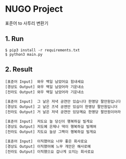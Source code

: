 NUGO Project
=====================

표준어 to 사투리 변환기

## 1. Run

```
$ pip3 install -r requirements.txt
$ python3 main.py
```

## 2. Result

```
[표준어 Input]  와우 백일 남았어요 힘내세요
[경상도 Output] 와우 백일 남았어라 기운내소
[전라도 Output] 와우 백일 남았어라 기운내소
```
```
[표준어 Input]  그 날은 저녁 공연만 있습니다 한명당 팔만원입니다
[경상도 Output] 고 날은 즈녁 공앤만 있심더 한맹당 팔만원입니더
[전라도 Output] 거 날은 저녁 공연만 있당께요 한명당 팔만원이어라
```
```
[표준어 Input]  저도요 늘 당신이 행복하길 빌게요
[경상도 Output] 저도예 은제나 댁이 행복하길 빌께여
[전라도 Output] 지도요 늘상 그짝이 행복하길 빌게요
```
```
[표준어 Input]  이직했어요 너무 좋은 회사로요
[경상도 Output] 이직했어예 느무 개안은 해사로예
[전라도 Output] 이직했으요 겁나게 오지는 회사로요
```
